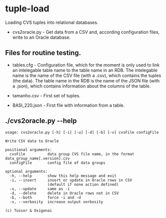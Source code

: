 # tuple-load
Loading CVS tuples into relational databases.

- cvs2oracle.py - Get data from a CSV and, according configuration files, write
to an Oracle database.

## Files for routine testing.

- tables.cfg - Configuration file, which for the moment is only used to link an intelegable table name to the table name in an RDB. The intelegable name is the name of the CSV file (with a .csv), which contains the tuples (the data). The table name in the RDB is the name of the JSON file (with a .json), which contains information about the columns of the table.

- tamanho.csv - First set of tuples.

- BASI_220.json - First file with information from a table.

## ./cvs2oracle.py --help

```
usage: cvs2oracle.py [-h] [-i] [-u] [-d] [-b] [-v] cvsFile configFile

Write CSV data to Oracle

positional arguments:
  cvsFile          data group CVS file name, in the format data_group_name[.version].csv
  configFile       config file of data groups

optional arguments:
  -h, --help       show this help message and exit
  -i, --insert     insert or update in Oracle rows in CSV
                   (default if none action defined)
  -u, --update     same as -i
  -d, --delete     delete in Oracle rows not in CSV
  -b, --both       force -i and -d
  -v, --verbosity  increase output verbosity

(c) Tussor & Oxigenai
```
